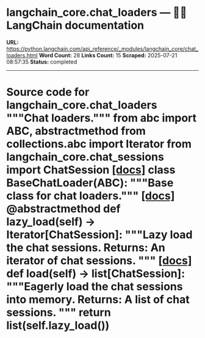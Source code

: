 # langchain_core.chat_loaders — 🦜🔗 LangChain  documentation

**URL:** https://python.langchain.com/api_reference/_modules/langchain_core/chat_loaders.html
**Word Count:** 28
**Links Count:** 15
**Scraped:** 2025-07-21 08:57:35
**Status:** completed

---

# Source code for langchain\_core.chat\_loaders               """Chat loaders."""          from abc import ABC, abstractmethod     from collections.abc import Iterator          from langchain_core.chat_sessions import ChatSession                              [[docs]](https://python.langchain.com/api_reference/core/chat_loaders/langchain_core.chat_loaders.BaseChatLoader.html#langchain_google_community.gmail.loader.BaseChatLoader)     class BaseChatLoader(ABC):         """Base class for chat loaders."""                         [[docs]](https://python.langchain.com/api_reference/core/chat_loaders/langchain_core.chat_loaders.BaseChatLoader.html#langchain_google_community.gmail.loader.BaseChatLoader.lazy_load)         @abstractmethod         def lazy_load(self) -> Iterator[ChatSession]:             """Lazy load the chat sessions.                  Returns:                 An iterator of chat sessions.             """                                        [[docs]](https://python.langchain.com/api_reference/core/chat_loaders/langchain_core.chat_loaders.BaseChatLoader.html#langchain_google_community.gmail.loader.BaseChatLoader.load)         def load(self) -> list[ChatSession]:             """Eagerly load the chat sessions into memory.                  Returns:                 A list of chat sessions.             """             return list(self.lazy_load())